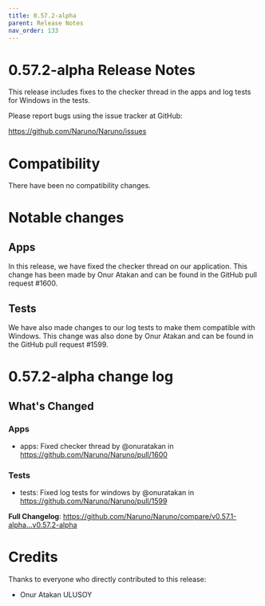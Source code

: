```yaml
---
title: 0.57.2-alpha
parent: Release Notes
nav_order: 133
---
```


# 0.57.2-alpha Release Notes

This release includes fixes to the checker thread in the apps and log tests for Windows in the tests.

Please report bugs using the issue tracker at GitHub:

<https://github.com/Naruno/Naruno/issues>

# Compatibility

There have been no compatibility changes.

# Notable changes

## Apps
In this release, we have fixed the checker thread on our application. This change has been made by Onur Atakan and can be found in the GitHub pull request #1600.

## Tests
We have also made changes to our log tests to make them compatible with Windows. This change was also done by Onur Atakan and can be found in the GitHub pull request #1599.

# 0.57.2-alpha change log

<!-- Release notes generated using configuration in .github/release.yml at master -->

## What's Changed
### Apps
* apps: Fixed checker thread by @onuratakan in https://github.com/Naruno/Naruno/pull/1600
### Tests
* tests: Fixed log tests for windows by @onuratakan in https://github.com/Naruno/Naruno/pull/1599


**Full Changelog**: https://github.com/Naruno/Naruno/compare/v0.57.1-alpha...v0.57.2-alpha

# Credits

Thanks to everyone who directly contributed to this release:

- Onur Atakan ULUSOY

